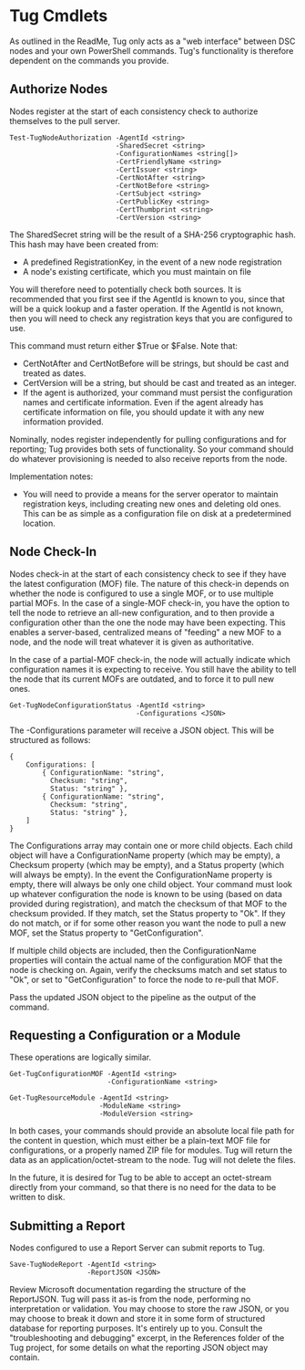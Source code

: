 # Tug Cmdlets
As outlined in the ReadMe, Tug only acts as a "web interface" between DSC nodes and your own PowerShell commands. Tug's functionality is therefore dependent on the commands you provide.

## Authorize Nodes
Nodes register at the start of each consistency check to authorize themselves to the pull server.

```
Test-TugNodeAuthorization -AgentId <string> 
						  -SharedSecret <string> 
						  -ConfigurationNames <string[]>
						  -CertFriendlyName <string>
						  -CertIssuer <string>
						  -CertNotAfter <string>
						  -CertNotBefore <string>
						  -CertSubject <string>
						  -CertPublicKey <string>
						  -CertThumbprint <string>
						  -CertVersion <string>
```

The SharedSecret string will be the result of a SHA-256 cryptographic hash. This hash may have been created from:
* A predefined RegistrationKey, in the event of a new node registration
* A node's existing certificate, which you must maintain on file

You will therefore need to potentially check both sources. It is recommended that you first see if the AgentId is known to you, since that will be a quick lookup and a faster operation. If the AgentId is not known, then you will need to check any registration keys that you are configured to use.

This command must return either $True or $False. Note that:
* CertNotAfter and CertNotBefore will be strings, but should be cast and treated as dates.
* CertVersion will be a string, but should be cast and treated as an integer.
* If the agent is authorized, your command must persist the configuration names and certificate information. Even if the agent already has certificate information on file, you should update it with any new information provided.

Nominally, nodes register independently for pulling configurations and for reporting; Tug provides both sets of functionality. So your command should do whatever provisioning is needed to also receive reports from the node. 

Implementation notes:
* You will need to provide a means for the server operator to maintain registration keys, including creating new ones and deleting old ones. This can be as simple as a configuration file on disk at a predetermined location.

## Node Check-In
Nodes check-in at the start of each consistency check to see if they have the latest configuration (MOF) file. The nature of this check-in depends on whether the node is configured to use a single MOF, or to use multiple partial MOFs. In the case of a single-MOF check-in, you have the option to tell the node to retrieve an all-new configuration, and to then provide a configuration other than the one the node may have been expecting. This enables a server-based, centralized means of "feeding" a new MOF to a node, and the node will treat whatever it is given as authoritative.

In the case of a partial-MOF check-in, the node will actually indicate which configuration names it is expecting to receive. You still have the ability to tell the node that its current MOFs are outdated, and to force it to pull new ones. 

```
Get-TugNodeConfigurationStatus -AgentId <string>
							   -Configurations <JSON>
```

The -Configurations parameter will receive a JSON object. This will be structured as follows:

```
{
	Configurations: [
		{ ConfigurationName: "string",
		  Checksum: "string",
		  Status: "string" },
		{ ConfigurationName: "string",
		  Checksum: "string",
		  Status: "string" },
	]
}
```

The Configurations array may contain one or more child objects. Each child object will have a ConfigurationName property (which may be empty), a Checksum property (which may be empty), and a Status property (which will always be empty). In the event the ConfigurationName property is empty, there will always be only one child object. Your command must look up whatever configuration the node is known to be using (based on data provided during registration), and match the checksum of that MOF to the checksum provided. If they match, set the Status property to "Ok". If they do not match, or if for some other reason you want the node to pull a new MOF, set the Status property to "GetConfiguration".

If multiple child objects are included, then the ConfigurationName properties will contain the actual name of the configuration MOF that the node is checking on. Again, verify the checksums match and set status to "Ok", or set to "GetConfiguration" to force the node to re-pull that MOF. 

Pass the updated JSON object to the pipeline as the output of the command.

## Requesting a Configuration or a Module
These operations are logically similar.

```
Get-TugConfigurationMOF -AgentId <string>
					    -ConfigurationName <string>
					    
Get-TugResourceModule -AgentId <string>
					  -ModuleName <string>
					  -ModuleVersion <string>
```

In both cases, your commands should provide an absolute local file path for the content in question, which must either be a plain-text MOF file for configurations, or a properly named ZIP file for modules. Tug will return the data as an application/octet-stream to the node. Tug will not delete the files.

In the future, it is desired for Tug to be able to accept an octet-stream directly from your command, so that there is no need for the data to be written to disk.

## Submitting a Report
Nodes configured to use a Report Server can submit reports to Tug.

```
Save-TugNodeReport -AgentId <string>
				   -ReportJSON <JSON>
```

Review Microsoft documentation regarding the structure of the ReportJSON. Tug will pass it as-is from the node, performing no interpretation or validation. You may choose to store the raw JSON, or you may choose to break it down and store it in some form of structured database for reporting purposes. It's entirely up to you. Consult the "troubleshooting and debugging" excerpt, in the References folder of the Tug project, for some details on what the reporting JSON object may contain.